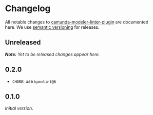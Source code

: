 # Changelog

All notable changes to [camunda-modeler-linter-plugin](https://github.com/bpmn-io/camunda-modeler-linter-plugin) are documented here. We use [semantic versioning](http://semver.org/) for releases.

## Unreleased

___Note:__ Yet to be released changes appear here._

## 0.2.0

* `CHORE`: use `bpmnlint@6`

## 0.1.0

_Initial version._
